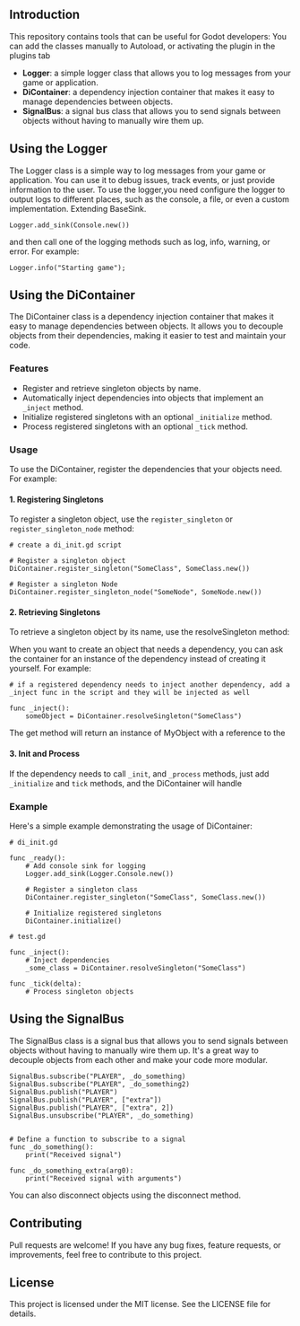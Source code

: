 ## Introduction
This repository contains tools that can be useful for Godot developers:
You can add the classes manually to Autoload, or activating the plugin in the plugins tab

* **Logger**: a simple logger class that allows you to log messages from your game or application.  
* **DiContainer**: a dependency injection container that makes it easy to manage dependencies between objects.  
* **SignalBus**: a signal bus class that allows you to send signals between objects without having to manually wire them up.
## Using the Logger
The Logger class is a simple way to log messages from your game or application. You can use it to debug issues, track events, or just provide information to the user. To use the logger,you need configure the logger to output logs to different places, such as the console, a file, or even a custom implementation. Extending BaseSink.

```gdscript
Logger.add_sink(Console.new())
```

 and then call one of the logging methods such as log, info, warning, or error. For example:

```gdscript
Logger.info("Starting game");
```

## Using the DiContainer
The DiContainer class is a dependency injection container that makes it easy to manage dependencies between objects. It allows you to decouple objects from their dependencies, making it easier to test and maintain your code.

### Features

- Register and retrieve singleton objects by name.
- Automatically inject dependencies into objects that implement an `_inject` method.
- Initialize registered singletons with an optional `_initialize` method.
- Process registered singletons with an optional `_tick` method.

### Usage
To use the DiContainer, register the dependencies that your objects need. For example:

#### 1. Registering Singletons
To register a singleton object, use the `register_singleton` or `register_singleton_node` method:

```gdscript
# create a di_init.gd script

# Register a singleton object
DiContainer.register_singleton("SomeClass", SomeClass.new())

# Register a singleton Node
DiContainer.register_singleton_node("SomeNode", SomeNode.new())
```

#### 2. Retrieving Singletons
To retrieve a singleton object by its name, use the resolveSingleton method:

When you want to create an object that needs a dependency, you can ask the container for an instance of the dependency instead of creating it yourself. For example:

```gdscript
# if a registered dependency needs to inject another dependency, add a _inject func in the script and they will be injected as well

func _inject():
	someObject = DiContainer.resolveSingleton("SomeClass")
```
The get method will return an instance of MyObject with a reference to the 

#### 3. Init and Process
If the dependency needs to call `_init`, and `_process` methods, just add `_initialize` and `tick` methods, and the DiContainer will handle

### Example
Here's a simple example demonstrating the usage of DiContainer:

```gdscript
# di_init.gd

func _ready():
    # Add console sink for logging
    Logger.add_sink(Logger.Console.new())
    
    # Register a singleton class
    DiContainer.register_singleton("SomeClass", SomeClass.new())
    
    # Initialize registered singletons
    DiContainer.initialize()
```

```gdscript
# test.gd

func _inject():
    # Inject dependencies
    _some_class = DiContainer.resolveSingleton("SomeClass")

func _tick(delta):
    # Process singleton objects
```

## Using the SignalBus
The SignalBus class is a signal bus that allows you to send signals between objects without having to manually wire them up. It's a great way to decouple objects from each other and make your code more modular.

```gdscript
SignalBus.subscribe("PLAYER", _do_something)
SignalBus.subscribe("PLAYER", _do_something2)
SignalBus.publish("PLAYER")
SignalBus.publish("PLAYER", ["extra"])
SignalBus.publish("PLAYER", ["extra", 2])
SignalBus.unsubscribe("PLAYER", _do_something)


# Define a function to subscribe to a signal
func _do_something():
    print("Received signal")

func _do_something_extra(arg0):
    print("Received signal with arguments")
```

You can also disconnect objects using the disconnect method.

## Contributing
Pull requests are welcome! If you have any bug fixes, feature requests, or improvements, feel free to contribute to this project.

## License
This project is licensed under the MIT license. See the LICENSE file for details.